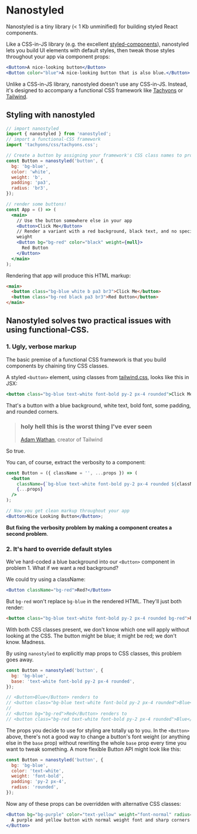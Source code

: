 # Nanostyled

Nanostyled is a tiny library (< 1 Kb unminified) for building styled React components.

Like a CSS-in-JS library (e.g. the excellent [styled-components][styled-components]), nanostyled lets you build UI elements with default styles, then tweak those styles throughout your app via component props:

```jsx
<Button>A nice-looking button</Button>
<Button color="blue">A nice-looking button that is also blue.</Button>
```

Unlike a CSS-in-JS library, nanostyled doesn't use any CSS-in-JS. Instead, it's designed to accompany a functional CSS framework like [Tachyons][tachyons] or [Tailwind][tailwind].

## Styling with nanostyled

```jsx
// import nanostyled
import { nanostyled } from 'nanostyled';
// import a functional-CSS framework
import 'tachyons/css/tachyons.css';

// Create a button by assigning your framework's CSS class names to props:
const Button = nanostyled('button', {
  bg: 'bg-blue',
  color: 'white',
  weight: 'b',
  padding: 'pa3',
  radius: 'br3',
});

// render some buttons!
const App = () => (
  <main>
    // Use the button somewhere else in your app
    <Button>Click Me</Button>
    // Render a variant with a red background, black text, and no specifed font
    weight
    <Button bg="bg-red" color="black" weight={null}>
      Red Button
    </Button>
  </main>
);
```

Rendering that app will produce this HTML markup:

```html
<main>
  <button class="bg-blue white b pa3 br3">Click Me</button>
  <button class="bg-red black pa3 br3">Red Button</button>
</main>
```

## Nanostyled solves two practical issues with using functional-CSS.

### 1. Ugly, verbose markup

The basic premise of a functional CSS framework is that you build components by chaining tiny CSS classes.

A styled `<button>` element, using classes from [tailwind.css][tailwind], looks like this in JSX:

```jsx
<button class="bg-blue text-white font-bold py-2 px-4 rounded">Click Me</button>
```

That's a button with a blue background, white text, bold font, some padding, and rounded corners.

> ### holy hell this is the worst thing I've ever seen
>
> [Adam Wathan][adam-wathan], creator of Tailwind

So true.

You can, of course, extract the verbosity to a component:

```jsx
const Button = ({ className = '', ...props }) => (
  <button
    className={`bg-blue text-white font-bold py-2 px-4 rounded ${className}`}
    {...props}
  />
);

// Now you get clean markup throughout your app
<Button>Nice Looking Button</Button>;
```

**But fixing the verbosity problem by making a component creates a second problem**.

### 2. It's hard to override default styles

We've hard-coded a blue background into our `<Button>` component in problem 1. What if we want a red background?

We could try using a className:

```jsx
<Button className="bg-red">Red?</Button>
```

But `bg-red` won't replace `bg-blue` in the rendered HTML. They'll just both render:

```html
<button class="bg-blue text-white font-bold py-2 px-4 rounded bg-red">Red?</button>
```

With both CSS classes present, we don't know which one will apply without looking at the CSS. The button might be blue; it might be red; we don't know. Madness.

By using `nanostyled` to explicitly map props to CSS classes, this problem goes away.

```jsx
const Button = nanostyled('button', {
  bg: 'bg-blue',
  base: 'text-white font-bold py-2 px-4 rounded',
});

// <Button>Blue</Button> renders to
// <button class="bg-blue text-white font-bold py-2 px-4 rounded">Blue</button>
//
// <Button bg="bg-red">Red</Button> renders to
// <button class="bg-red text-white font-bold py-2 px-4 rounded">Blue</button>
```

The props you decide to use for styling are totally up to you. In the `<Button>` above, there's not a good way to change a button's font weight (or anything else in the `base` prop) without rewriting the whole `base` prop every time you want to tweak something. A more flexible Button API might look like this:

```jsx
const Button = nanostyled('button', {
  bg: 'bg-blue',
  color: 'text-white',
  weight: 'font-bold',
  padding: 'py-2 px-4',
  radius: 'rounded',
});
```

Now any of these props can be overridden with alternative CSS classes:

```jsx
<Button bg="bg-purple" color="text-yellow" weight="font-normal" radius={null}>
  A purple and yellow button with normal weight font and sharp corners
</Button>
```

[styled-components]: https://www.styled-components.com/
[adam-wathan]: https://adamwathan.me/css-utility-classes-and-separation-of-concerns/
[tachyons]: http://tachyons.io/
[tailwind]: https://tailwindcss.com/

